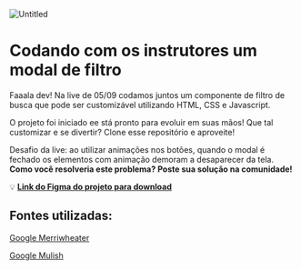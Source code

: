 ![Untitled](https://prod-files-secure.s3.us-west-2.amazonaws.com/08f749ff-d06d-49a8-a488-9846e081b224/ef36c8c6-9f93-4da9-974f-b365e1da673b/Untitled.png)

# Codando com os instrutores um modal de filtro

Faaala dev! Na live de 05/09 codamos juntos um componente de filtro de busca que pode ser customizável utilizando HTML, CSS e Javascript.

O projeto foi iniciado ee stá pronto para evoluir em suas mãos! Que tal customizar e se divertir? Clone esse repositório e aproveite!

Desafio da live: ao utilizar animações nos botões, quando o modal é fechado os elementos com animação demoram a desaparecer da tela. **Como você resolveria este problema? Poste sua solução na comunidade!**

💡 [**Link do Figma do projeto para download**](https://uidesigndaily.com/posts/figma-filter-modal-day-1569)

## Fontes utilizadas:

[Google Merriwheater](https://fonts.google.com/specimen/Merriweather#styles)

[Google Mulish](https://fonts.google.com/specimen/Mulish#styles)